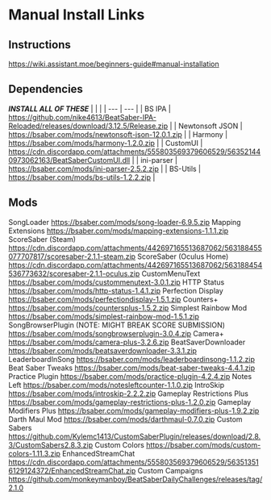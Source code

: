 <!-- TITLE: Manual Install Links -->
<!-- SUBTITLE: Links to install mods manually for Beat Saber v0.13.2 -->

# Manual Install Links

## Instructions
https://wiki.assistant.moe/beginners-guide#manual-installation
 
## Dependencies 
***INSTALL ALL OF THESE***
| | |
| --- | --- |
| BS IPA | https://github.com/nike4613/BeatSaber-IPA-Reloaded/releases/download/3.12.5/Release.zip |
| Newtonsoft JSON | https://bsaber.com/mods/newtonsoft-json-12.0.1.zip |
| Harmony | https://bsaber.com/mods/harmony-1.2.0.zip |
| CustomUI | https://cdn.discordapp.com/attachments/555803569379606529/563521440973062163/BeatSaberCustomUI.dll |
| ini-parser | https://bsaber.com/mods/ini-parser-2.5.2.zip |
| BS-Utils | https://bsaber.com/mods/bs-utils-1.2.2.zip |
 
## Mods
SongLoader
https://bsaber.com/mods/song-loader-6.9.5.zip
Mapping Extensions
https://bsaber.com/mods/mapping-extensions-1.1.1.zip
ScoreSaber (Steam)
https://cdn.discordapp.com/attachments/442697165513687062/563188455077707817/scoresaber-2.1.1-steam.zip
ScoreSaber (Oculus Home)
https://cdn.discordapp.com/attachments/442697165513687062/563188454536773632/scoresaber-2.1.1-oculus.zip
CustomMenuText
https://bsaber.com/mods/custommenutext-3.0.1.zip
HTTP Status
https://bsaber.com/mods/http-status-1.4.1.zip
Perfection Display
https://bsaber.com/mods/perfectiondisplay-1.5.1.zip
Counters+
https://bsaber.com/mods/countersplus-1.5.2.zip
Simplest Rainbow Mod
https://bsaber.com/mods/simplest-rainbow-mod-1.5.1.zip
SongBrowserPlugin (NOTE: MIGHT BREAK SCORE SUBMISSION)
https://bsaber.com/mods/songbrowserplugin-3.0.4.zip
Camera+
https://bsaber.com/mods/camera-plus-3.2.6.zip
BeatSaverDownloader
https://bsaber.com/mods/beatsaverdownloader-3.3.1.zip
LeaderboardInSong
https://bsaber.com/mods/leaderboardinsong-1.1.2.zip
Beat Saber Tweaks
https://bsaber.com/mods/beat-saber-tweaks-4.4.1.zip
Practice Plugin
https://bsaber.com/mods/practice-plugin-4.2.4.zip
Notes Left
https://bsaber.com/mods/notesleftcounter-1.1.0.zip
IntroSkip
https://bsaber.com/mods/introskip-2.2.2.zip
Gameplay Restrictions Plus
https://bsaber.com/mods/gameplay-restrictions-plus-1.2.0.zip
Gameplay Modifiers Plus
https://bsaber.com/mods/gameplay-modifiers-plus-1.9.2.zip
Darth Maul Mod
https://bsaber.com/mods/darthmaul-0.7.0.zip
Custom Sabers
https://github.com/Kylemc1413/CustomSaberPlugin/releases/download/2.8.3/CustomSabers2.8.3.zip
Custom Colors
https://bsaber.com/mods/custom-colors-1.11.3.zip
EnhancedStreamChat
https://cdn.discordapp.com/attachments/555803569379606529/563513516129124372/EnhancedStreamChat.zip
Custom Campaigns
https://github.com/monkeymanboy/BeatSaberDailyChallenges/releases/tag/2.1.0